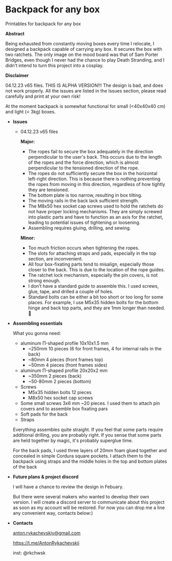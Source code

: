 # Backpack for any box
 Printables for backpack for any box


**Abstract**

Being exhausted from constantly moving boxes every time I relocate, I designed a backpack capable of carrying any box. It secures the box with two ratchets. The only image on the mood board was that of Sam Porter Bridges, even though I never had the chance to play Death Stranding, and I didn’t intend to turn this project into a cosplay.

**Disclaimer**

04.12.23 v65 files. 
THIS IS ALPHA VERSION!!! The design is bad, and does not work properly. All the issues are listed in the Issues section, please read carefully and print at your own risk!

At the moment backpack is somewhat functional for small (<40x40x40 cm) and light (< 3kg) boxes.

- **Issues**
    - 04.12.23 v65 files
        
        **Major:**
        
        - The ropes fail to secure the box adequately in the direction perpendicular to the user's back. This occurs due to the length of the ropes and the force direction, which is almost perpendicular to the tensioned direction of the rope.
        - The ropes do not sufficiently secure the box in the horizontal left-right direction. This is because there is nothing preventing the ropes from moving in this direction, regardless of how tightly they are tensioned.
        - The bottom plate is too narrow, resulting in box tilting.
        - The moving rails in the back lack sufficient strength.
        - The M8x50 hex socket cap screws used to hold the ratchets do not have proper locking mechanisms. They are simply screwed into plastic parts and have to function as an axis for the ratchet, leading to potential issues of tightening or loosening.
        - Assembling requires gluing, drilling, and sewing.
        
        **Minor:**
        
        - Too much friction occurs when tightening the ropes.
        - The slots for attaching straps and pads, especially in the top section, are inconvenient.
        - All four box-fixating parts tend to misalign, especially those closer to the back. This is due to the location of the rope guides.
        - The ratchet lock mechanism, especially the pin covers, is not strong enough.
        - I don’t have a standard guide to assemble this. I used screws, glue, tape, and drilled a couple of holes.
        - Standard bolts can be either a bit too short or too long for some places. For example, I use M5x35 hidden bolts for the bottom hinge and back top parts, and they are 1mm longer than needed. 🤡
- **Assembling essentials**
    
    What you gonna need:
    
    - aluminum П-shaped profile 10x10x1.5 mm
        - ~250mm 10 pieces (6 for front frames, 4 for internal rails in the back)
        - ~80mm 4 pieces (front frames top)
        - ~50mm 4 pieces (front frames sides)
    - aluminum П-shaped profile 20x20x2 mm
        - ~350mm 2 pieces (back)
        - ~50-80mm 2 pieces (bottom)
    - Screws
        - M5x35 hidden bolts 12 pieces
        - M8x50 hex socket cap screws
    - Some small screws 3x6 mm ~20 pieces. I used them to attach pin covers and to assemble box fixating pars
    - Soft pads for the back
    - Straps
    
    Everything assembles quite straight. If you feel that some parts require additional drilling, you are probably right. If you sense that some parts are held together by magic, it's probably superglue time.
    
    For the back pads, I used three layers of 20mm foam glued together and concealed in simple Cordura square pockets. I attach them to the backpack using straps and the middle holes in the top and bottom plates of the back
    
- **Future plans & project discord**
    
    I will have a chance to review the design in Febuary. 
    
    But there were several makers who wanted to develop their own version. I will create a discord server to communicate about this project as soon as my account will be restored. For now you can drop me a line any convenient way, contacts below:) 
    
- **Contacts**
    
    anton.rykachevskiy@gmail.com
    
    https://t.me/AntonRykachevskii
    
    inst: @rkchwsk